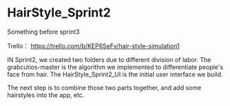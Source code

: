 # HairStyle_Sprint2
Something before sprint3

Trello： https://trello.com/b/KEP6SeFv/hair-style-simulation1

IN Sprint2, we created two folders due to different division of labor. The grabcutios-master is the algorithm we implemented to differentiate people's face from hair. The HairStyle_Sprint2_UI is the initial user interface we build.

The next step is to combine those two parts together, and add some hairstyles into the app, etc.
